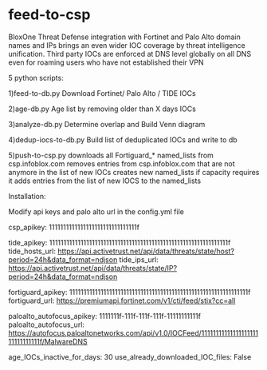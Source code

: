 # feed-to-csp
BloxOne Threat Defense integration with Fortinet and Palo Alto domain names and IPs brings an even wider IOC coverage by threat intelligence unification. Third party IOCs are enforced at DNS level globally on all DNS even for roaming users who have not established their VPN


5 python scripts:

1)feed-to-db.py
Download Fortinet/ Palo Alto / TIDE IOCs

2)age-db.py
Age list by removing older than X days IOCs

3)analyze-db.py
Determine overlap and Build Venn diagram

4)dedup-iocs-to-db.py
Build list of deduplicated IOCs and write to db

5)push-to-csp.py
downloads all Fortiguard_* named_lists from csp.infoblox.com
removes entries from csp.infoblox.com that are not anymore in the list of new IOCs
creates new named_lists if capacity requires it
adds entries from the list of new IOCS to the named_lists



Installation:

Modify api keys and palo alto url in the config.yml file 

csp_apikey: 1111111111111111111111111111111f

tide_apikey: 111111111111111111111111111111111111111111111111111111111111111f
tide_hosts_url: https://api.activetrust.net/api/data/threats/state/host?period=24h&data_format=ndjson
tide_ips_url: https://api.activetrust.net/api/data/threats/state/IP?period=24h&data_format=ndjson

fortiguard_apikey: 111111111111111111111111111111111111111111111111111111111111111f
fortiguard_url: https://premiumapi.fortinet.com/v1/cti/feed/stix?cc=all

paloalto_autofocus_apikey: 1111111f-111f-111f-111f-11111111111f
paloalto_autofocus_url: https://autofocus.paloaltonetworks.com/api/v1.0/IOCFeed/1111111111111111111111111111111f/MalwareDNS

age_IOCs_inactive_for_days: 30
use_already_downloaded_IOC_files: False
